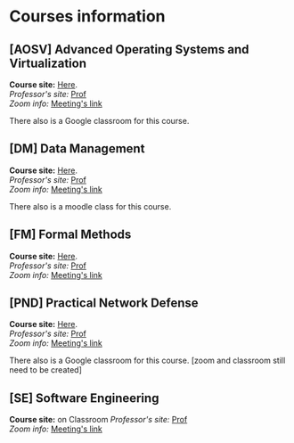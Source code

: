 # Courses information

## [AOSV] Advanced Operating Systems and Virtualization
**Course site:** [Here](https://gpm.name/teaching/2021-aosv/). \
*Professor's site:* [Prof](https://www.diag.uniroma1.it//~beraldi/) \
*Zoom info:* [Meeting's link]()

There also is a Google classroom for this course.

## [DM] Data Management 
**Course site:** [Here](https://www.diag.uniroma1.it/~lenzerin/index.html/?q=node/53). \
*Professor's site:* [Prof](https://www.diag.uniroma1.it/~lenzerin/index.html/?q=node/108) \
*Zoom info:* [Meeting's link](https://uniroma1.zoom.us/j/83220889311?pwd=ZkxrQ3crNFJDVlIwS21jelp4bjRXZz09)

There also is a moodle class for this course.

## [FM] Formal Methods
**Course site:** [Here](https://sites.google.com/diag.uniroma1.it/fm-degiacomo-2020-2021). \
*Professor's site:* [Prof]() \
*Zoom info:* [Meeting's link](https://uniroma1.zoom.us/j/7737376235)

## [PND] Practical Network Defense
**Course site:** [Here](https://sites.google.com/di.uniroma1.it/netdef2021). \
*Professor's site:* [Prof](https://angelospognardi.site.uniroma1.it/home) \
*Zoom info:* [Meeting's link]( https://uniroma1.zoom.us/w/82669331320?tk=-uhsEcDKtH5fLZHmHfozJrnzHRcTVKLluOO2RyHDHLo.DQIAAAATP3njeBZQYm9NX3JVQVRqMmEwUWtIbVNJNW5nAAAAAAAAAAAAAAAAAAAAAAAAAAAA&pwd=Mjllc045MDFWeS95SUhuM252VnNCUT09)

There also is a Google classroom for this course. [zoom and classroom still need to be created]

## [SE] Software Engineering
**Course site:** on Classroom
*Professor's site:* [Prof](https://sites.google.com/dis.uniroma1.it/mecellone/home) \
*Zoom info:* [Meeting's link](https://uniroma1.zoom.us/j/81612183132?pwd=bUE3NDNqK3dwbXE5WGllSTBST1R6dz09)

<!---
Template:
## [AD] Algorithm Design
**Course site:** [Here](). \
*Professor's site:* [Prof]() \
*Zoom info:* [Meeting's link]()

```
Meeting ID: 
Passcode: 
```
-->
